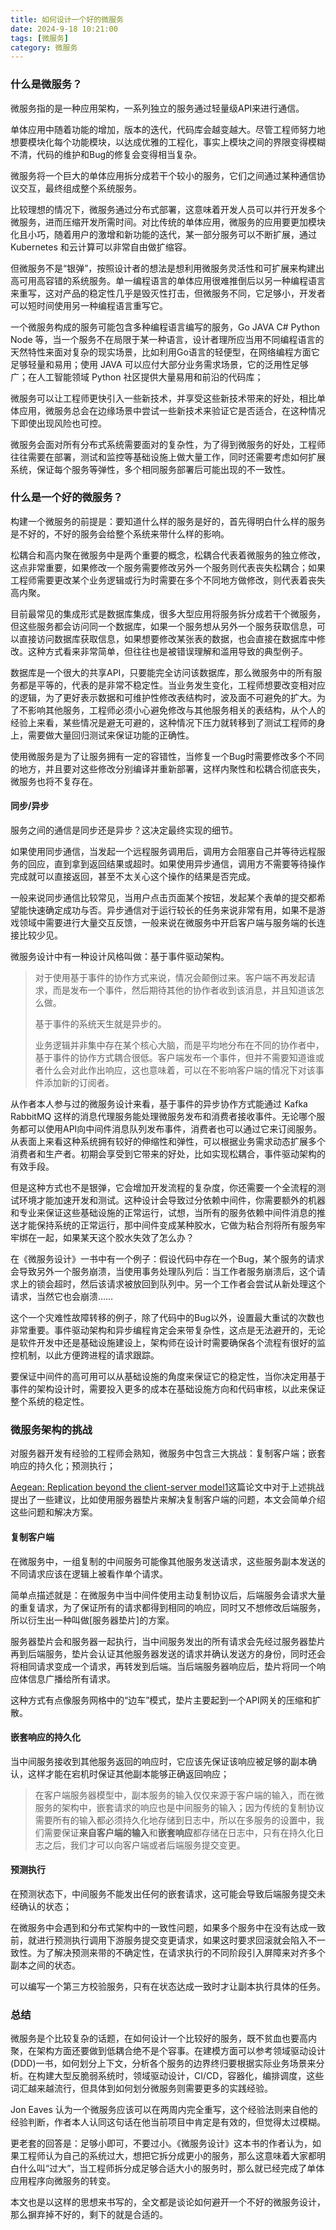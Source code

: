 ```yaml
---
title: 如何设计一个好的微服务
date: 2024-9-18 10:21:00
tags: [微服务]
category: 微服务
---
```


### 什么是微服务？

微服务指的是一种应用架构，一系列独立的服务通过轻量级API来进行通信。

单体应用中随着功能的增加，版本的迭代，代码库会越变越大。尽管工程师努力地想要模块化每个功能模块，以达成优雅的工程化，事实上模块之间的界限变得模糊不清，代码的维护和Bug的修复会变得相当复杂。

微服务将一个巨大的单体应用拆分成若干个较小的服务，它们之间通过某种通信协议交互，最终组成整个系统服务。

比较理想的情况下，微服务通过分布式部署，这意味着开发人员可以并行开发多个微服务，进而压缩开发所需时间。对比传统的单体应用，微服务的应用要更加模块化且小巧，随着用户的激增和新功能的迭代，某一部分服务可以不断扩展，通过 Kubernetes 和云计算可以非常自由做扩缩容。

但微服务不是“银弹”，按照设计者的想法是想利用微服务灵活性和可扩展来构建出高可用高容错的系统服务。单一编程语言的单体应用很难推倒后以另一种编程语言来重写，这对产品的稳定性几乎是毁灭性打击，但微服务不同，它足够小，开发者可以短时间使用另一种编程语言重写它。

一个微服务构成的服务可能包含多种编程语言编写的服务，Go JAVA C# Python Node 等，当一个服务不在局限于某一种语言，设计者理所应当用不同编程语言的天然特性来面对复杂的现实场景，比如利用Go语言的轻便型，在网络编程方面它足够轻量和易用；使用 JAVA 可以应付大部分业务需求场景，它的泛用性足够广；在人工智能领域 Python 社区提供大量易用和前沿的代码库；

微服务可以让工程师更快引入一些新技术，并享受这些新技术带来的好处，相比单体应用，微服务总会在边缘场景中尝试一些新技术来验证它是否适合，在这种情况下即使出现风险也可控。

微服务会面对所有分布式系统需要面对的复杂性，为了得到微服务的好处，工程师往往需要在部署，测试和监控等基础设施上做大量工作，同时还需要考虑如何扩展系统，保证每个服务等弹性，多个相同服务部署后可能出现的不一致性。



### 什么是一个好的微服务？

构建一个微服务的前提是：要知道什么样的服务是好的，首先得明白什么样的服务是不好的，不好的服务会给整个系统来带什么样的影响。

松耦合和高内聚在微服务中是两个重要的概念，松耦合代表着微服务的独立修改，这点非常重要，如果修改一个服务需要修改另外一个服务则代表丧失松耦合；如果工程师需要更改某个业务逻辑或行为时需要在多个不同地方做修改，则代表着丧失高内聚。

目前最常见的集成形式是数据库集成，很多大型应用将服务拆分成若干个微服务，但这些服务都会访问同一个数据库，如果一个服务想从另外一个服务获取信息，可以直接访问数据库获取信息，如果想要修改某张表的数据，也会直接在数据库中修改。这种方式看来非常简单，但往往也是被错误理解和滥用导致的典型例子。

数据库是一个很大的共享API，只要能完全访问该数据库，那么微服务中的所有服务都是平等的，代表的是非常不稳定性。当业务发生变化，工程师想要改变相对应的逻辑，为了更好表示数据和可维护性修改表结构时，波及面不可避免的扩大。为了不影响其他服务，工程师必须小心避免修改与其他服务相关的表结构，从个人的经验上来看，某些情况是避无可避的，这种情况下压力就转移到了测试工程师的身上，需要做大量回归测试来保证功能的正确性。

使用微服务是为了让服务拥有一定的容错性，当修复一个Bug时需要修改多个不同的地方，并且要对这些修改分别编译并重新部署，这样内聚性和松耦合彻底丧失，微服务也将不复存在。



#### 同步/异步

服务之间的通信是同步还是异步？这决定最终实现的细节。

如果使用同步通信，当发起一个远程服务调用后，调用方会阻塞自己并等待远程服务的回应，直到拿到返回结果或超时。如果使用异步通信，调用方不需要等待操作完成就可以直接返回，甚至不太关心这个操作的结果是否完成。

一般来说同步通信比较常见，当用户点击页面某个按钮，发起某个表单的提交都希望能快速确定成功与否。异步通信对于运行较长的任务来说非常有用，如果不是游戏领域中需要进行大量交互反馈，一般来说在微服务中开启客户端与服务端的长连接比较少见。

微服务设计中有一种设计风格叫做：基于事件驱动架构。

> 对于使用基于事件的协作方式来说，情况会颠倒过来。客户端不再发起请求，而是发布一个事件，然后期待其他的协作者收到该消息，并且知道该怎么做。
>
> 基于事件的系统天生就是异步的。
>
> 业务逻辑并非集中存在某个核心大脑，而是平均地分布在不同的协作者中，基于事件的协作方式耦合很低。客户端发布一个事件，但并不需要知道谁或者什么会对此作出响应，这也意味着，可以在不影响客户端的情况下对该事件添加新的订阅者。

从作者本人参与过的微服务设计来看，基于事件的异步协作方式能通过 Kafka RabbitMQ 这样的消息代理服务能处理微服务发布和消费者接收事件。无论哪个服务都可以使用API向中间件消息队列发布事件，消费者也可以通过它来订阅服务。从表面上来看这种系统拥有较好的伸缩性和弹性，可以根据业务需求动态扩展多个消费者和生产者。初期会享受到它带来的好处，比如实现松耦合，事件驱动架构的有效手段。

但是这种方式也不是银弹，它会增加开发流程的复杂度，你还需要一个全流程的测试环境才能加速开发和测试。这种设计会导致过分依赖中间件，你需要额外的机器和专业来保证这些基础设施的正常运行，试想，当所有的服务依赖中间件消息的推送才能保持系统的正常运行，那中间件变成某种胶水，它做为粘合剂将所有服务牢牢绑在一起，如果某天这个胶水失效了怎么办？

在《微服务设计》一书中有一个例子：假设代码中存在一个Bug，某个服务的请求会导致另外一个服务崩溃，当使用事务处理队列后：当工作者服务崩溃后，这个请求上的锁会超时，然后该请求被放回到队列中。另一个工作者会尝试从新处理这个请求，当然它也会崩溃……

这个一个灾难性故障转移的例子，除了代码中的Bug以外，设置最大重试的次数也非常重要。事件驱动架构和异步编程肯定会来带复杂性，这点是无法避开的，无论是软件开发中还是基础设施建设上，架构师在设计时需要确保各个流程有很好的监控机制，以此方便跨进程的请求跟踪。

要保证中间件的高可用可以从基础设施的角度来保证它的稳定性，当你决定用基于事件的架构设计时，需要投入更多的成本在基础设施方向和代码审核，以此来保证整个系统的稳定性。



### **微服务架构的挑战**

对服务器开发有经验的工程师会熟知，微服务中包含三大挑战：复制客户端；嵌套响应的持久化；预测执行；

[Aegean: Replication beyond the client-server model](https://web.eecs.umich.edu/~manosk/assets/papers/aegean-sosp19.pdf)[1](https://draveness.me/papers-aegean/#fn:1)这篇论文中对于上述挑战提出了一些建议，比如使用服务器垫片来解决复制客户端的问题，本文会简单介绍这些问题和解决方案。



#### 复制客户端

在微服务中，一组复制的中间服务可能像其他服务发送请求，这些服务副本发送的不同请求应该在逻辑上被看作单个请求。

简单点描述就是：在微服务中当中间件使用主动复制协议后，后端服务会请求大量的重复请求，为了保证所有的请求都得到相同的响应，同时又不想修改后端服务，所以衍生出一种叫做[服务器垫片]的方案。

服务器垫片会和服务器一起执行，当中间服务发出的所有请求会先经过服务器垫片再到后端服务，垫片会认证其他服务器发送的请求并确认发送方的身份，同时还会将相同请求变成一个请求，再转发到后端。当后端服务器响应后，垫片将同一个响应体信息广播给所有请求。

这种方式有点像服务网格中的“边车”模式，垫片主要起到一个API网关的压缩和扩散。



#### 嵌套响应的持久化

当中间服务接收到其他服务返回的响应时，它应该先保证该响应被足够的副本确认，这样才能在宕机时保证其他副本能够正确返回响应；

> 在客户端服务器模型中，副本服务的输入仅仅来源于客户端的输入，而在微服务的架构中，嵌套请求的响应也是中间服务的输入；因为传统的复制协议需要所有的输入都必须持久化地存储到日志中，所以在多服务的设置中，我们需要保证**来自客户端的输入**和**嵌套响应**都存储在日志中，只有在持久化日志之后，我们才可以向客户端或者后端服务提交变更。



#### 预测执行

在预测状态下，中间服务不能发出任何的嵌套请求，这可能会导致后端服务提交未经确认的状态；

在微服务中会遇到和分布式架构中的一致性问题，如果多个服务中在没有达成一致前，就进行预测执行调用下游服务提交变更请求，如果这时要求回滚就会陷入不一致性。为了解决预测来带的不确定性，在请求执行的不同阶段引入屏障来对齐多个副本之间的状态。

可以编写一个第三方校验服务，只有在状态达成一致时才让副本执行具体的任务。





### 总结

微服务是个比较复杂的话题，在如何设计一个比较好的服务，既不贫血也要高内聚，在架构方面还要做到低耦合绝不是个容事。在建模方面可以参考领域驱动设计(DDD)一书，如何划分上下文，分析各个服务的边界终归要根据实际业务场景来分析。在构建大型反脆弱系统时，领域驱动设计，CI/CD，容器化，编排调度，这些词汇越来越流行，但具体到如何划分微服务则需要更多的实践经验。

Jon Eaves 认为一个微服务应该可以在两周内完全重写，这个经验法则来自他的经验判断，作者本人认同这句话在他当前项目中肯定是有效的，但觉得太过模糊。

更老套的回答是：足够小即可，不要过小。《微服务设计》这本书的作者认为，如果工程师认为自己的系统过大，想把它拆分成更小的服务，那么这意味着大家都明白什么叫“过大”，当工程师拆分成足够合适大小的服务时，那么就已经完成了单体应用程序向微服务的转变。

本文也是以这样的思想来书写的，全文都是谈论如何避开一个不好的微服务设计，那么摒弃掉不好的，剩下的就是合适的。







